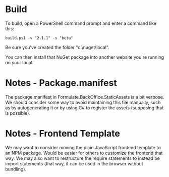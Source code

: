 # Build

To build, open a PowerShell command prompt and enter a command like this:

```
build.ps1 -v "2.1.1" -s "beta"
```

Be sure you've created the folder "c:\nuget\local".

You can then install that NuGet package into another website you're running on your local.

# Notes - Package.manifest

The package.manifest in Formulate.BackOffice.StaticAssets is a bit verbose. We should consider some way to avoid maintaining this file manually, such as by autogenerating it or by using C# to register the assets (supposing that is possible).

# Notes - Frontend Template

We may want to consider moving the plain JavaScript frontend template to an NPM package. Would be easier for others to customize the frontend that way. We may also want to restructure the require statements to instead be import statements (that way, it can be used in the browser without bundling).